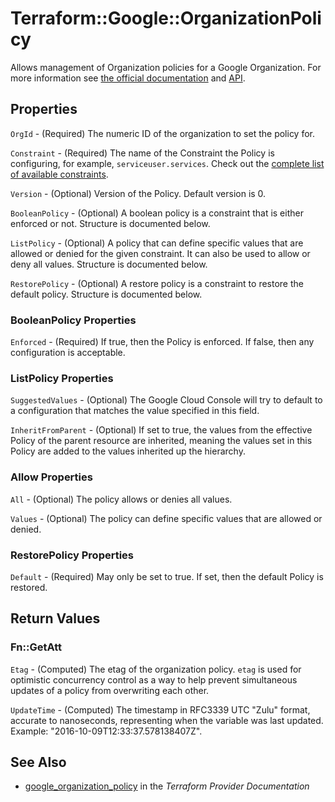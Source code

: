 # Terraform::Google::OrganizationPolicy

Allows management of Organization policies for a Google Organization. For more information see
[the official
documentation](https://cloud.google.com/resource-manager/docs/organization-policy/overview) and
[API](https://cloud.google.com/resource-manager/reference/rest/v1/organizations/setOrgPolicy).

## Properties

`OrgId` - (Required) The numeric ID of the organization to set the policy for.

`Constraint` - (Required) The name of the Constraint the Policy is configuring, for example, `serviceuser.services`. Check out the [complete list of available constraints](https://cloud.google.com/resource-manager/docs/organization-policy/understanding-constraints#available_constraints).

`Version` - (Optional) Version of the Policy. Default version is 0.

`BooleanPolicy` - (Optional) A boolean policy is a constraint that is either enforced or not. Structure is documented below.

`ListPolicy` - (Optional) A policy that can define specific values that are allowed or denied for the given constraint. It can also be used to allow or deny all values. Structure is documented below.

`RestorePolicy` - (Optional) A restore policy is a constraint to restore the default policy. Structure is documented below.

### BooleanPolicy Properties

`Enforced` - (Required) If true, then the Policy is enforced. If false, then any configuration is acceptable.

### ListPolicy Properties

`SuggestedValues` - (Optional) The Google Cloud Console will try to default to a configuration that matches the value specified in this field.

`InheritFromParent` - (Optional) If set to true, the values from the effective Policy of the parent resource
are inherited, meaning the values set in this Policy are added to the values inherited up the hierarchy.

### Allow Properties

`All` - (Optional) The policy allows or denies all values.

`Values` - (Optional) The policy can define specific values that are allowed or denied.

### RestorePolicy Properties

`Default` - (Required) May only be set to true. If set, then the default Policy is restored.


## Return Values

### Fn::GetAtt

`Etag` - (Computed) The etag of the organization policy. `etag` is used for optimistic concurrency control as a way to help prevent simultaneous updates of a policy from overwriting each other.

`UpdateTime` - (Computed) The timestamp in RFC3339 UTC "Zulu" format, accurate to nanoseconds, representing when the variable was last updated. Example: "2016-10-09T12:33:37.578138407Z".

## See Also

* [google_organization_policy](https://www.terraform.io/docs/providers/google/r/organization_policy.html) in the _Terraform Provider Documentation_